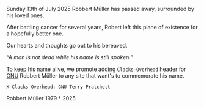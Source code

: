 Sunday 13th of July 2025 Robbert Müller has passed away, surrounded by his loved ones.

After battling cancer for several years, Robert left this plane of existence for a hopefully better one.

Our hearts and thoughts go out to his bereaved.
  
_“A man is not dead while his name is still spoken.”_

To keep his name alive, we promote adding `Clacks-Overhead` header for [GNU][1] Robbert Müller</code> to any site that want's to commemorate his name.

```
X-Clacks-Overhead: GNU Terry Pratchett
```

Robbert Müller
1979 † 2025

[1]: https://wiki.lspace.org/GNU_Terry_Pratchett